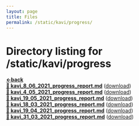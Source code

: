 ```yaml
---
layout: page
title: Files
permalink: /static/kavi/progress/
---
```


# Directory listing for /static/kavi/progress
[**<-back**](/static/kavi)  
[**:page_facing_up: kavi_8_06_2021_progress_report.md**](kavi_8_06_2021_progress_report) ([download](kavi_8_06_2021_progress_report.md))  
[**:page_facing_up: kavi_4_05_2021_progress_report.md**](kavi_4_05_2021_progress_report) ([download](kavi_4_05_2021_progress_report.md))  
[**:page_facing_up: kavi_19_05_2021_progress_report.md**](kavi_19_05_2021_progress_report) ([download](kavi_19_05_2021_progress_report.md))  
[**:page_facing_up: kavi_18_03_2021_progress_report.md**](kavi_18_03_2021_progress_report) ([download](kavi_18_03_2021_progress_report.md))  
[**:page_facing_up: kavi_19_04_2021_progress_report.md**](kavi_19_04_2021_progress_report) ([download](kavi_19_04_2021_progress_report.md))  
[**:page_facing_up: kavi_31_03_2021_progress_report.md**](kavi_31_03_2021_progress_report) ([download](kavi_31_03_2021_progress_report.md))  
